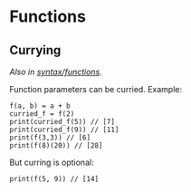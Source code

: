 
# Functions
## Currying
*Also in [syntax/functions](../syntax/functions.md#Currying).*

Function parameters can be curried. Example:

```
f(a, b) = a + b
curried_f = f(2)
print(curried_f(5)) // [7]
print(curried_f(9)) // [11]
print(f(3,3)) // [6]
print(f(8)(20)) // [28]
```

But curring is optional:
```
print(f(5, 9)) // [14]
```


